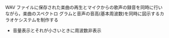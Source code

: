 WAV ファイルに保存された楽曲の再生とマイクからの歌声の録音を同時に行いながら，楽曲のスペクトロ
グラムと音声の音高(基本周波数)を同時に図示するカラオケシステムを制作する

* 音量表示とそれが小さいときに周波数非表示
